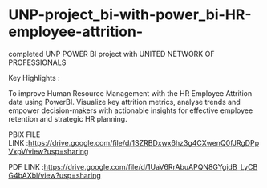 # UNP-project_bi-with-power_bi-HR-employee-attrition-
completed UNP POWER BI project with UNITED NETWORK OF PROFESSIONALS

Key Highlights :

To improve Human Resource Management with the HR Employee Attrition data using PowerBI. Visualize key attrition metrics, analyse trends and empower decision-makers with actionable insights for effective employee retention and strategic HR planning.


PBIX FILE LINK :https://drive.google.com/file/d/1SZRBDxwx6hz3g4CXwenQ0fJRgDPpVxpV/view?usp=sharing

PDF LINK :https://drive.google.com/file/d/1UaV6RrAbuAPQN8GYgidB_LyCBG4bAXbl/view?usp=sharing
